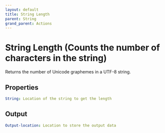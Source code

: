 ```yaml
---
layout: default
title: String Length
parent: String
grand_parent: Actions
---
```

# String Length (Counts the number of characters in the string)
Returns the number of Unicode graphemes in a UTF-8 string.

## Properties
```yaml
String: Location of the string to get the length
```

## Output
```yaml
Output-location: Location to store the output data
```

